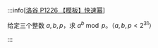 :::info[[洛谷 P1226 【模板】快速幂](https://www.luogu.com.cn/problem/P1226)]

给定三个整数 $a,b,p$，求 $a^b \bmod p$。（$a,b,p<2^{31}$）

:::
